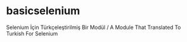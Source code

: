 # basicselenium
Selenium İçin Türkçeleştirilmiş Bir Modül / A Module That Translated To Turkish For Selenium
